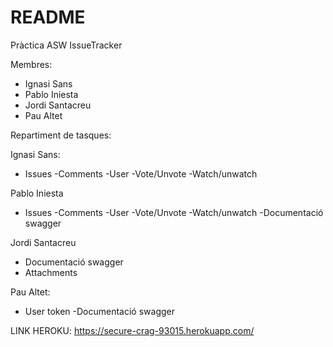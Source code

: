 # README

Pràctica ASW IssueTracker

Membres: 
- Ignasi Sans
- Pablo Iniesta
- Jordi Santacreu
- Pau Altet

Repartiment de tasques:

Ignasi Sans:
- Issues
-Comments
-User
-Vote/Unvote
-Watch/unwatch


Pablo Iniesta
- Issues
-Comments
-User
-Vote/Unvote
-Watch/unwatch
-Documentació swagger


Jordi Santacreu
- Documentació swagger
- Attachments

Pau Altet:
- User token
-Documentació swagger

LINK HEROKU: https://secure-crag-93015.herokuapp.com/
